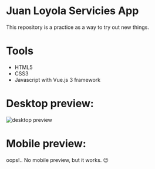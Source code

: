 # Juan Loyola Servicies App
This repository is a practice as a way to try out new things.

# Tools 
* HTML5
* CSS3
* Javascript with Vue.js 3 framework

# Desktop preview:

<img src="https://i.imgur.com/UwuCcDw.png" alt="desktop preview">

# Mobile preview:
oops!.. No mobile preview, but it works. 😉
